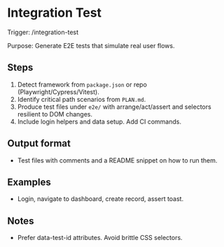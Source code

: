 # Integration Test

Trigger: /integration-test

Purpose: Generate E2E tests that simulate real user flows.

## Steps

1. Detect framework from `package.json` or repo (Playwright/Cypress/Vitest).
2. Identify critical path scenarios from `PLAN.md`.
3. Produce test files under `e2e/` with arrange/act/assert and selectors resilient to DOM changes.
4. Include login helpers and data setup. Add CI commands.

## Output format

- Test files with comments and a README snippet on how to run them.

## Examples

- Login, navigate to dashboard, create record, assert toast.

## Notes

- Prefer data-test-id attributes. Avoid brittle CSS selectors.
